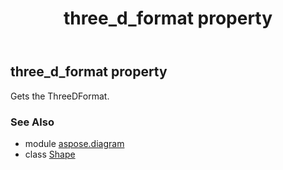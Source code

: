 ﻿---
title: three_d_format property
second_title: Aspose.Diagram for Python via .NET API References
description: 
type: docs
weight: 930
url: /python-net/aspose.diagram/shape/three_d_format/
is_root: false
---

## three_d_format property


Gets the ThreeDFormat.

### See Also
* module [aspose.diagram](../../)
* class [Shape](/diagram/python-net/aspose.diagram/shape)
